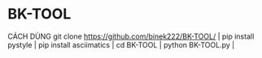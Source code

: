 # BK-TOOL
CÁCH DÙNG
git clone https://github.com/binek222/BK-TOOL/ |
pip install pystyle |
pip install asciimatics |
cd BK-TOOL |
python BK-TOOL.py |
